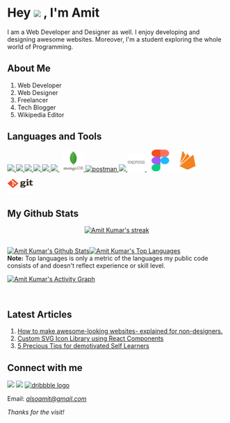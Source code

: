 # Hey <img src="https://raw.githubusercontent.com/MartinHeinz/MartinHeinz/master/wave.gif" width="25px"> , I'm Amit
<p>
I am a Web Developer and Designer as well. I enjoy developing and designing awesome websites. Moreover, I'm a student exploring the whole world of Programming. 
</p>

## About Me
1. Web Developer 
2. Web Designer
3. Freelancer
4. Tech Blogger
5. Wikipedia Editor 

## Languages and Tools


<p align="left"> 
 <a href="https://www.w3.org/html/" target="_blank"> <img src="https://img.icons8.com/color/48/000000/html-5.png"/> </a> 
 <a href="https://www.w3schools.com/css/" target="_blank"> <img src="https://img.icons8.com/color/48/000000/css3.png"/> </a> 
  <a href="https://developer.mozilla.org/en-US/docs/Web/JavaScript" target="_blank"> <img src="https://img.icons8.com/color/48/000000/javascript.png"/> </a> 
    <a href="https://reactjs.org/" target="_blank"> <img src="https://img.icons8.com/color/48/000000/react-native.png"/> </a> 
    <a href="https://getbootstrap.com" target="_blank"> <img src="https://img.icons8.com/color/48/000000/bootstrap.png"/> </a> 
    <a style="padding-right:8px;" href="https://nodejs.org" target="_blank"> <img src="https://img.icons8.com/color/48/000000/nodejs.png"/> </a> 
    <a href="https://www.mongodb.com/" target="_blank"> <img src="https://raw.githubusercontent.com/devicons/devicon/master/icons/mongodb/mongodb-original-wordmark.svg" alt="mongodb" width="48" height="48"/> </a>  
    <a href="https://postman.com" target="_blank"> <img src="https://www.vectorlogo.zone/logos/getpostman/getpostman-icon.svg" alt="postman" width="45" height="45"/> </a>   
    <a href="https://redux.js.org" target="_blank"> <img src="https://img.icons8.com/color/48/000000/redux.png"/> </a>
    <a href="https://expressjs.com" target="_blank"> <img src="https://raw.githubusercontent.com/devicons/devicon/master/icons/express/express-original-wordmark.svg" alt="express" width="40" height="40"/> </a>
<img src="https://github.com/devicons/devicon/blob/master/icons/figma/figma-original.svg" alt="figma logo" height="50" width="60" />
<img src="https://github.com/devicons/devicon/blob/master/icons/firebase/firebase-plain.svg" alt="firebase logo" height="50" width="60" />
<img src="https://github.com/devicons/devicon/blob/master/icons/git/git-original-wordmark.svg" alt="firebase logo" height="50" width="60" />
</p>

## My Github Stats

<p align="center">
    <a href="https://github.com/alsoamit/github-readme-streak-stats">
        <img title="🔥 Get streak stats for your profile at git.io/streak-stats" alt="Amit Kumar's streak" src="https://github-readme-streak-stats.herokuapp.com/?user=alsoamit&theme=black-ice&hide_border=true&stroke=0000&background=060A0CD0"/>
    </a>
</p>

  <br/>
    <a href="https://github.com/alsoamit/github-readme-stats"><img alt="Amit Kumar's Github Stats" src="https://github-readme-stats.vercel.app/api?username=alsoamit&show_icons=true&count_private=true&theme=react&hide_border=true&bg_color=0D1117" /></a><a href="https://github.com/alsoamit/github-readme-stats"><img alt="Amit Kumar's Top Languages" src="https://github-readme-stats.vercel.app/api/top-langs/?username=alsoamit&langs_count=8&count_private=true&layout=compact&theme=react&hide_border=true&bg_color=0D1117" /></a>
  <br/>
  <b>Note:</b> Top languages is only a metric of the languages my public code consists of and doesn't reflect experience or skill level.

<br/>

<a href="https://github.com/alsoamit/github-readme-activity-graph"><img alt="Amit Kumar's Activity Graph" src="https://activity-graph.herokuapp.com/graph?username=alsoamit&bg_color=0D1117&color=5BCDEC&line=5BCDEC&point=FFFFFF&hide_border=true" /></a>

<br/>

## Latest Articles

1. <a href="https://blog.stackinverse.com/how-to-make-awesome-looking-websites-explained-for-everyone">How to make awesome-looking websites- explained for non-designers.</a>
2. <a href="https://blog.stackinverse.com/custom-svg-icon-library-using-react-components">Custom SVG Icon Library using React Components</a>
3. <a href="https://blog.stackinverse.com/5-precious-tips-for-demotivated-self-learners">5 Precious Tips for demotivated Self Learners</a> 

## Connect with me
<a href = "https://www.linkedin.com/in/alsoamit/"><img src="https://img.icons8.com/fluent/48/000000/linkedin.png"/></a>
<a href = "https://twitter.com/_alsoamit_"><img src="https://img.icons8.com/fluent/48/000000/twitter.png"/></a>
<a href="https://dribbble.com/alsoamit"><img src="https://cdn.dribbble.com/assets/dribbble-ball-icon-4e54c54abecf8efe027abe6f8bc7794553b8abef3bdb49cd15797067cf80ca53.svg" alt="dribbble logo" height="50" width="50"/></a>

Email: *alsoamit@gmail.com*

*Thanks for the visit!*

